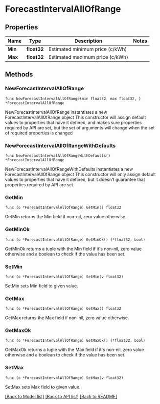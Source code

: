 # ForecastIntervalAllOfRange

## Properties

Name | Type | Description | Notes
------------ | ------------- | ------------- | -------------
**Min** | **float32** | Estimated minimum price (c/kWh) | 
**Max** | **float32** | Estimated maximum price (c/kWh) | 

## Methods

### NewForecastIntervalAllOfRange

`func NewForecastIntervalAllOfRange(min float32, max float32, ) *ForecastIntervalAllOfRange`

NewForecastIntervalAllOfRange instantiates a new ForecastIntervalAllOfRange object
This constructor will assign default values to properties that have it defined,
and makes sure properties required by API are set, but the set of arguments
will change when the set of required properties is changed

### NewForecastIntervalAllOfRangeWithDefaults

`func NewForecastIntervalAllOfRangeWithDefaults() *ForecastIntervalAllOfRange`

NewForecastIntervalAllOfRangeWithDefaults instantiates a new ForecastIntervalAllOfRange object
This constructor will only assign default values to properties that have it defined,
but it doesn't guarantee that properties required by API are set

### GetMin

`func (o *ForecastIntervalAllOfRange) GetMin() float32`

GetMin returns the Min field if non-nil, zero value otherwise.

### GetMinOk

`func (o *ForecastIntervalAllOfRange) GetMinOk() (*float32, bool)`

GetMinOk returns a tuple with the Min field if it's non-nil, zero value otherwise
and a boolean to check if the value has been set.

### SetMin

`func (o *ForecastIntervalAllOfRange) SetMin(v float32)`

SetMin sets Min field to given value.


### GetMax

`func (o *ForecastIntervalAllOfRange) GetMax() float32`

GetMax returns the Max field if non-nil, zero value otherwise.

### GetMaxOk

`func (o *ForecastIntervalAllOfRange) GetMaxOk() (*float32, bool)`

GetMaxOk returns a tuple with the Max field if it's non-nil, zero value otherwise
and a boolean to check if the value has been set.

### SetMax

`func (o *ForecastIntervalAllOfRange) SetMax(v float32)`

SetMax sets Max field to given value.



[[Back to Model list]](../README.md#documentation-for-models) [[Back to API list]](../README.md#documentation-for-api-endpoints) [[Back to README]](../README.md)


